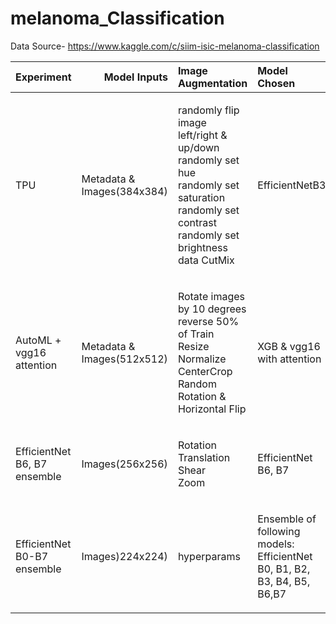 # melanoma_Classification
Data Source- https://www.kaggle.com/c/siim-isic-melanoma-classification


| Experiment | Model Inputs | Image Augmentation |Model Chosen | Hyperparameters |LB Score |
| :---:         |       ---: | :---       | :---         |     :---:      |          ---: |
|  <p align="left">TPU</p>   |   <p align="left">Metadata & Images(384x384)</p> | <p align="left">randomly flip image left/right & up/down<br>randomly set hue<br>randomly set saturation<br>randomly set contrast<br>randomly set brightness<br>data CutMix</p>| <p align="left">EfficientNetB3</p> | <p align="left">LR= 1e-3<br>loss=Focal Loss<br>epochs= 15<br>Batch Size=16</p> |  0.8856  |
|  <p align="left">AutoML + vgg16 attention</p>   |  <p align="left">Metadata & Images(512x512)</p> | <p align="left">Rotate images by 10 degrees<br>reverse 50% of Train<br>Resize<br>Normalize<br>CenterCrop<br>Random Rotation & Horizontal Flip</p> | <p align="left">XGB & vgg16 with attention</p> | <p align="left">LR=1e-4<br> loss=Focal Loss</p> |0.9395  |
|  <p align="left">EfficientNet B6, B7 ensemble</p> | <p align="left">Images(256x256)</p> | <p align="left">Rotation<br>Translation<br>Shear<br>Zoom</p> | <p align="left">EfficientNet B6, B7</p> | <p align="left">epochs=13</p> | 0.9337 |
|  <p align="left">EfficientNet B0-B7 ensemble   |  <p align="left">Images)224x224)</p> | <p align="left">hyperparams</p> |  <p align="left">Ensemble of following models:  EfficientNet B0, B1, B2, B3, B4, B5, B6,B7</p> |  <p align="left">params</p> | 0.9330 |
